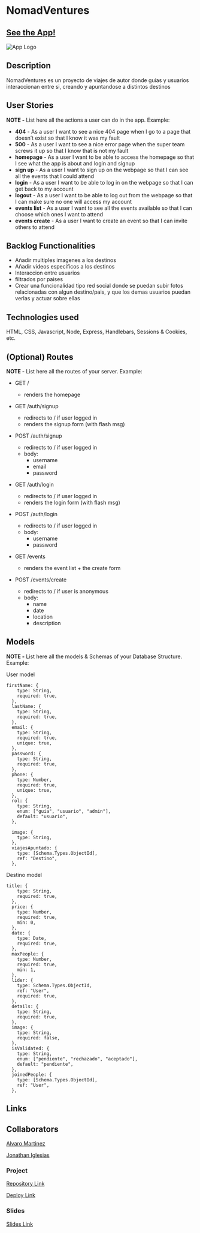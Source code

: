 # NomadVentures

## [See the App!](https://nomadventures.adaptable.app/)

![App Logo](your-image-logo-path-or-name)

## Description

NomadVentures es un proyecto de viajes de autor donde guias y usuarios interaccionan entre si, creando y apuntandose a distintos destinos

## User Stories

**NOTE -**  List here all the actions a user can do in the app. Example:

- **404** - As a user I want to see a nice 404 page when I go to a page that doesn’t exist so that I know it was my fault 
- **500** - As a user I want to see a nice error page when the super team screws it up so that I know that is not my fault
- **homepage** - As a user I want to be able to access the homepage so that I see what the app is about and login and signup
- **sign up** - As a user I want to sign up on the webpage so that I can see all the events that I could attend
- **login** - As a user I want to be able to log in on the webpage so that I can get back to my account
- **logout** - As a user I want to be able to log out from the webpage so that I can make sure no one will access my account
- **events list** - As a user I want to see all the events available so that I can choose which ones I want to attend
- **events create** - As a user I want to create an event so that I can invite others to attend

## Backlog Functionalities

- Añadir multiples imagenes a los destinos
- Añadir videos especificos a los destinos
- Interaccion entre usuarios
- filtrados por paises
- Crear una funcionalidad tipo red social donde se puedan subir fotos relacionadas con algun destino/pais, y que los demas usuarios puedan verlas y actuar sobre ellas

## Technologies used

HTML, CSS, Javascript, Node, Express, Handlebars, Sessions & Cookies, etc.


## (Optional) Routes

**NOTE -** List here all the routes of your server. Example:

- GET / 
  - renders the homepage
- GET /auth/signup
  - redirects to / if user logged in
  - renders the signup form (with flash msg)
- POST /auth/signup
  - redirects to / if user logged in
  - body:
    - username
    - email
    - password
- GET /auth/login
  - redirects to / if user logged in
  - renders the login form (with flash msg)
- POST /auth/login
  - redirects to / if user logged in
  - body:
    - username
    - password

- GET /events
  - renders the event list + the create form
- POST /events/create 
  - redirects to / if user is anonymous
  - body: 
    - name
    - date
    - location
    - description


## Models

**NOTE -** List here all the models & Schemas of your Database Structure. Example: 

User model
 
```
firstName: {
    type: String,
    required: true,
  },
  lastName: {
    type: String,
    required: true,
  },
  email: {
    type: String,
    required: true,
    unique: true,
  },
  password: {
    type: String,
    required: true,
  },
  phone: {
    type: Number,
    required: true,
    unique: true,
  },
  rol: {
    type: String,
    enum: ["guia", "usuario", "admin"],
    default: "usuario",
  },

  image: {
    type: String,
  },
  viajesApuntado: {
    type: [Schema.Types.ObjectId],
    ref: "Destino",
  },
```

Destino model

```
title: {
    type: String,
    required: true,
  },
  price: {
    type: Number,
    required: true,
    min: 0,
  },
  date: {
    type: Date,
    required: true,
  },
  maxPeople: {
    type: Number,
    required: true,
    min: 1,
  },
  lider: {
    type: Schema.Types.ObjectId,
    ref: "User",
    required: true,
  },
  details: {
    type: String,
    required: true,
  },
  image: {
    type: String,
    required: false,
  },
  isValidated: {
    type: String,
    enum: ["pendiente", "rechazado", "aceptado"],
    default: "pendiente",
  },
  joinedPeople: {
    type: [Schema.Types.ObjectId],
    ref: "User",
  },
``` 

## Links

## Collaborators

[Alvaro Martinez](https://github.com/AlvaroSapata)

[Jonathan Iglesias](https://github.com/Johnny-Ig)

### Project

[Repository Link](https://github.com/AlvaroSapata/NomadVentures)

[Deploy Link](https://nomadventures.adaptable.app/)


### Slides

[Slides Link](www.your-slides-url-here.com)
